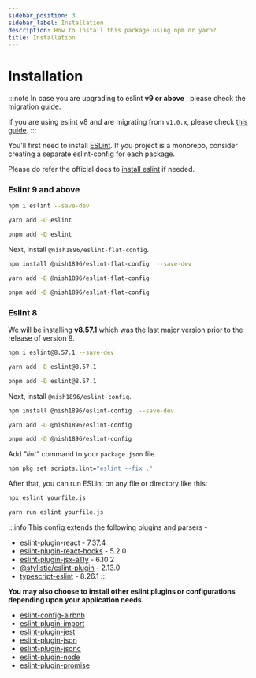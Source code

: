 ```yaml
---
sidebar_position: 3
sidebar_label: Installation
description: How to install this package using npm or yarn?
title: Installation
---
```


# Installation

:::note
In case you are upgrading to eslint **v9 or above** , please check the [migration guide](./migration/eslint-8_to_9.md).

If you are using eslint v8 and are migrating from `v1.0.x`, please check [this guide](./migration/v1_to_v2.md).
:::

You'll first need to install [ESLint](https://eslint.org/). If you project is a monorepo, consider creating a separate eslint-config for each package.

Please do refer the official docs to [install eslint](https://eslint.org/docs/latest/use/getting-started) if needed.

### Eslint 9 and above

```bash
npm i eslint --save-dev
```
```bash
yarn add -D eslint
```
```bash
pnpm add -D eslint
```

Next, install `@nish1896/eslint-flat-config`.

```bash
npm install @nish1896/eslint-flat-config  --save-dev
```
```bash
yarn add -D @nish1896/eslint-flat-config
```
```bash
pnpm add -D @nish1896/eslint-flat-config
```

### Eslint 8

We will be installing **v8.57.1** which was the last major version prior to the release of version 9.

```bash
npm i eslint@8.57.1 --save-dev
```
```bash
yarn add -D eslint@8.57.1
```
```bash
pnpm add -D eslint@8.57.1
```

Next, install `@nish1896/eslint-config`.

```bash
npm install @nish1896/eslint-config  --save-dev
```
```bash
yarn add -D @nish1896/eslint-config
```
```bash
pnpm add -D @nish1896/eslint-config
```

Add *"lint"* command to your `package.json` file.

```bash
npm pkg set scripts.lint="eslint --fix ."
```

After that, you can run ESLint on any file or directory like this:

```bash
npx eslint yourfile.js
```
```bash
yarn run eslint yourfile.js
```

:::info
This config extends the following plugins and parsers - 
- [eslint-plugin-react](https://www.npmjs.com/package/eslint-plugin-react) - 7.37.4
- [eslint-plugin-react-hooks](https://www.npmjs.com/package/eslint-plugin-react-hooks) - 5.2.0
- [eslint-plugin-jsx-a11y](https://www.npmjs.com/package/eslint-plugin-jsx-a11y) - 6.10.2
- [@stylistic/eslint-plugin](https://www.npmjs.com/package/@stylistic/eslint-plugin) - 2.13.0
- [typescript-eslint](https://www.npmjs.com/package/typescript-eslint) - 8.26.1
:::

**You may also choose to install other eslint plugins or configurations depending upon your application needs.** 

- [eslint-config-airbnb](https://www.npmjs.com/package/eslint-config-airbnb)
- [eslint-plugin-import](https://www.npmjs.com/package/eslint-plugin-import)
- [eslint-plugin-jest](https://www.npmjs.com/package/eslint-plugin-jest)
- [eslint-plugin-json](https://www.npmjs.com/package/eslint-plugin-json)
- [eslint-plugin-jsonc](https://www.npmjs.com/package/eslint-plugin-jsonc)
- [eslint-plugin-node](https://www.npmjs.com/package/eslint-plugin-node)
- [eslint-plugin-promise](https://www.npmjs.com/package/eslint-plugin-promise)